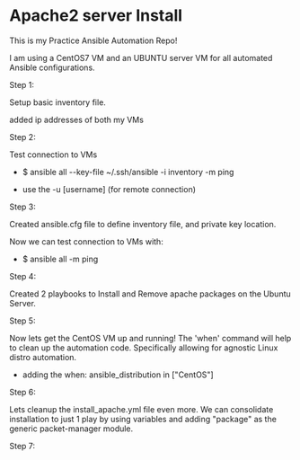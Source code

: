 # Apache2 server Install

This is my Practice Ansible Automation Repo!

I am using a CentOS7 VM and an UBUNTU server VM
for all automated Ansible configurations.

Step 1:

Setup basic inventory file.

added ip addresses of both my VMs

Step 2:

Test connection to VMs

- $ ansible all --key-file ~/.ssh/ansible -i inventory -m ping

- use the -u [username] (for remote connection)

Step 3:

Created ansible.cfg file to define inventory file, and private key location.

Now we can test connection to VMs with:

- $ ansible all -m ping

Step 4:

Created 2 playbooks to Install and Remove apache packages on the Ubuntu Server.

Step 5:

Now lets get the CentOS VM up and running! The 'when' command will help to clean up the automation code. Specifically allowing for agnostic Linux distro automation.

- adding the
  when: ansible_distribution in ["CentOS"]

Step 6:

Lets cleanup the install_apache.yml file even more. We can consolidate installation to just 1 play by using variables and adding "package" as the generic packet-manager module.

Step 7:
